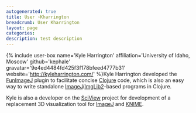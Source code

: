 ```yaml
---
autogenerated: true
title: User ›Kharrington
breadcrumb: User Kharrington
layout: page
categories: 
description: test description
---
```


{% include user-box name='Kyle Harrington' affiliation='University of Idaho, Moscow' github='kephale' gravatar='9e4ed4484fd425f3f178bfeed4777b31' website='http://kyleharrington.com/' %}Kyle Harrington developed the [FunImageJ](FunImageJ) plugin to facilitate concise [Clojure](Clojure) code, which is also an easy way to write standalone [ImageJ](ImageJ)/[ImgLib2](ImgLib2)-based programs in Clojure.

Kyle is also a developer on the [SciView](SciView) project for development of a replacement 3D visualization tool for [ImageJ](ImageJ) and [KNIME](KNIME).
